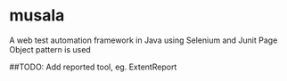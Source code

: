 # musala
A web test automation framework in Java using Selenium and Junit
Page Object pattern is used

##TODO: Add reported tool, eg. ExtentReport
